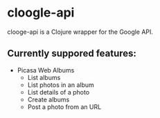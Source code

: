 # cloogle-api #
clooge-api is a Clojure wrapper for the Google API.

## Currently suppored features: ##
* Picasa Web Albums
    * List albums
    * List photos in an album
    * List details of a photo
    * Create albums
    * Post a photo from an URL
